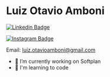 # Luiz Otavio Amboni

[![Linkedin Badge](https://img.shields.io/badge/-LinkedIn-blue?style=flat-square&logo=Linkedin&logoColor=white&link=https://www.linkedin.com/in/luiz-otavio-a-892a0a122/)](https://www.linkedin.com/in/luiz-otavio-a-892a0a122/)

[![Instagram Badge](https://img.shields.io/badge/-Instagram-pink?style=flat-square&logo=Instagram&logoColor=white&link=https://www.instagram.com/luiz.amboni/)](https://www.instagram.com/luiz.amboni/)

Email: luiz.otavioamboni@gmail.com

- 🔭 I’m currently working on Softplan
- 🌱 I'm learning to code

